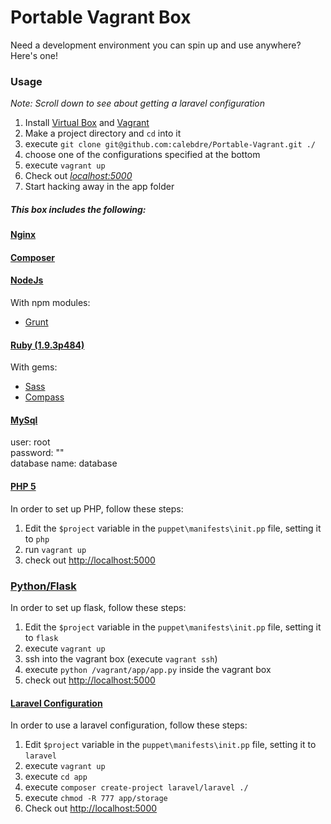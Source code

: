 # Portable Vagrant Box

Need a development environment you can spin up and use anywhere? Here's one!

### Usage
*Note: Scroll down to see about getting a laravel configuration*  
1. Install [Virtual Box](https://www.virtualbox.org/wiki/Downloads) and [Vagrant](http://www.vagrantup.com/downloads.html)  
2. Make a project directory and `cd` into it  
3. execute `git clone git@github.com:calebdre/Portable-Vagrant.git ./`
4. choose one of the configurations specified at the bottom
4. execute `vagrant up`  
5. Check out *[localhost:5000](http://localhost:5000)*  
6. Start hacking away in the app folder


##### This box includes the following:

#### [Nginx](http://nginx.org/en/)

#### [Composer](https://getcomposer.org)

#### [NodeJs](https://getcomposer.org/)
With npm modules:
- [Grunt](http://gruntjs.com)

#### [Ruby (1.9.3p484)](https://www.ruby-lang.org/en/)
With gems:
- [Sass](http://sass-lang.com)
- [Compass](http://compass-style.org/)

#### [MySql](http://www.mysql.com/)
user: root  
password: ""  
database name: database  


#### [PHP 5](http://php.net)
In order to set up PHP, follow these steps:
1. Edit the `$project` variable in the `puppet\manifests\init.pp` file, setting it to `php`
2. run `vagrant up`
3. check out [http://localhost:5000](http://localhost:5000)  

### [Python/Flask](flask.pocoo.org)
In order to set up flask, follow these steps:
1. Edit the `$project` variable in the `puppet\manifests\init.pp` file, setting it to `flask`
2. execute `vagrant up`
3. ssh into the vagrant box (execute `vagrant ssh`)
4. execute `python /vagrant/app/app.py` inside the vagrant box
5. check out [http://localhost:5000](http://localhost:5000)

#### [Laravel Configuration](http://laravel.com)
In order to use a laravel configuration, follow these steps:  
1. Edit `$project` variable in the `puppet\manifests\init.pp` file, setting it to `laravel`
3. execute `vagrant up`  
4. execute `cd app`  
5. execute `composer create-project laravel/laravel ./`
6. execute `chmod -R 777 app/storage`  
7. Check out [http://localhost:5000](http://localhost:5000)
